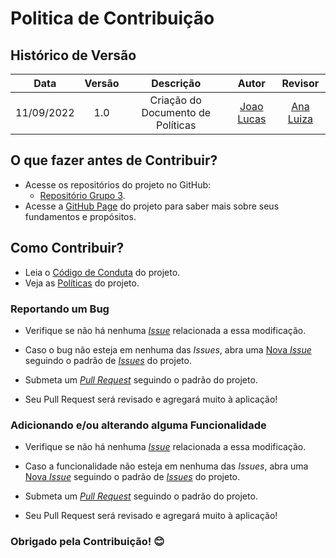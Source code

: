 # Politica de Contribuição

## Histórico de Versão
|Data|Versão|Descrição|Autor|Revisor|
| :----------: | :------: | :-----------: | :---------: |:---------: |
|11/09/2022|1.0|Criação do Documento de Políticas| [Joao Lucas](https://github.com/HacKairos)|[Ana Luiza](https://github.com/AnHoff)

## O que fazer antes de Contribuir?

* Acesse os repositórios do projeto no GitHub:
    * [Repositório Grupo 3](https://github.com/Requisitos-de-Software/2022.2-MEI).
* Acesse a [GitHub Page](https://Requisitos-de-Software.github.io/2022.2-MEI/) do projeto para saber mais sobre seus fundamentos
 e propósitos.


## Como Contribuir?

* Leia o [Código de Conduta](https://Requisitos-de-Software.github.io/2022.2-MEI/Politicas/CONTRIBUTING/) do projeto.
* Veja as [Políticas](https://Requisitos-de-Software.github.io/2022.2-MEI/Politicas/BRANCH/) do projeto.

### Reportando um Bug

* Verifique se não há nenhuma [_Issue_](https://github.com/Requisitos-de-Software/2022.2-MEI/issues) relacionada a essa modificação.

* Caso o bug não esteja em nenhuma das _Issues_, abra uma [Nova _Issue_](https://github.com/Requisitos-de-Software/2022.2-MEI/issues/new/choose) seguindo o padrão de [_Issues_](https://github.com/Requisitos-de-Software/2022.2-MEI/blob/main/.github/ISSUE_TEMPLATE/template-padrao.md) do projeto.

* Submeta um [_Pull Request_](https://github.com/Requisitos-de-Software/2022.2-MEI/pulls) seguindo o padrão do projeto.

* Seu Pull Request será revisado e agregará muito à aplicação!

### Adicionando e/ou alterando alguma Funcionalidade

* Verifique se não há nenhuma [_Issue_](https://github.com/Requisitos-de-Software/2022.2-MEI/issues) relacionada a essa modificação.

* Caso a funcionalidade não esteja em nenhuma das _Issues_, abra uma [Nova _Issue_](https://github.com/Requisitos-de-Software/2022.2-MEI/issues/new/choose) seguindo o padrão de [_Issues_](https://github.com/Requisitos-de-Software/2022.2-MEI/blob/main/.github/ISSUE_TEMPLATE/template-padrao.md) do projeto.

* Submeta um [_Pull Request_](https://github.com/Requisitos-de-Software/2022.2-MEI/pulls) seguindo o padrão do projeto.

* Seu Pull Request será revisado e agregará muito à aplicação!

### Obrigado pela Contribuição! 😊
